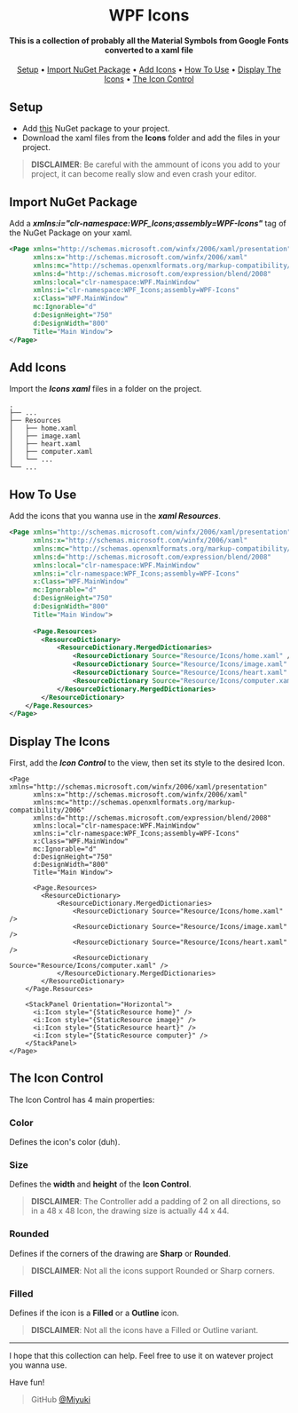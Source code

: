 <h1 align="center">
    WPF Icons
</h1>

<h4 align="center">This is a collection of probably all the Material Symbols from Google Fonts converted to a xaml file</h4>

<p align="center">
    <a href="#setup">Setup</a> •
    <a href="#import-nuget-package">Import NuGet Package</a> •
    <a href="#add-icons">Add Icons</a> •
    <a href="#how-to-use">How To Use</a> •
    <a href="#display-the-icons">Display The Icons</a> •
    <a href="#the-icon-control">The Icon Control</a>
</p>

## Setup

* Add [this](https://nuget.com) NuGet package to your project.
* Download the xaml files from the **Icons** folder and add the files in your project.
> **DISCLAIMER**: Be careful with the ammount of icons you add to your project, it can become really slow and even crash your editor.
## Import NuGet Package

Add a ***xmlns:i="clr-namespace:WPF_Icons;assembly=WPF-Icons"*** tag of the NuGet Package on your xaml.

```xml
<Page xmlns="http://schemas.microsoft.com/winfx/2006/xaml/presentation"
      xmlns:x="http://schemas.microsoft.com/winfx/2006/xaml"
      xmlns:mc="http://schemas.openxmlformats.org/markup-compatibility/2006"
      xmlns:d="http://schemas.microsoft.com/expression/blend/2008"
      xmlns:local="clr-namespace:WPF.MainWindow"
      xmlns:i="clr-namespace:WPF_Icons;assembly=WPF-Icons"
      x:Class="WPF.MainWindow"
      mc:Ignorable="d"
      d:DesignHeight="750"
      d:DesignWidth="800"
      Title="Main Window">
</Page>

```
## Add Icons

Import the ***Icons xaml*** files in a folder on the project.
```
.
├── ...
├── Resources
│   ├── home.xaml
│   ├── image.xaml
│   ├── heart.xaml
│   ├── computer.xaml
│   └── ...  
└── ...

```

## How To Use

Add the icons that you wanna use in the ***xaml Resources***.
```xml
<Page xmlns="http://schemas.microsoft.com/winfx/2006/xaml/presentation"
      xmlns:x="http://schemas.microsoft.com/winfx/2006/xaml"
      xmlns:mc="http://schemas.openxmlformats.org/markup-compatibility/2006"
      xmlns:d="http://schemas.microsoft.com/expression/blend/2008"
      xmlns:local="clr-namespace:WPF.MainWindow"
      xmlns:i="clr-namespace:WPF_Icons;assembly=WPF-Icons"
      x:Class="WPF.MainWindow"
      mc:Ignorable="d"
      d:DesignHeight="750"
      d:DesignWidth="800"
      Title="Main Window">
      
      <Page.Resources>
        <ResourceDictionary>
            <ResourceDictionary.MergedDictionaries>
                <ResourceDictionary Source="Resource/Icons/home.xaml" />
                <ResourceDictionary Source="Resource/Icons/image.xaml" />
                <ResourceDictionary Source="Resource/Icons/heart.xaml" />
                <ResourceDictionary Source="Resource/Icons/computer.xaml" />
            </ResourceDictionary.MergedDictionaries>
        </ResourceDictionary>
    </Page.Resources>
</Page>

```

## Display The Icons
First, add the ***Icon Control*** to the view, then set its style to the desired Icon.
```xaml
<Page xmlns="http://schemas.microsoft.com/winfx/2006/xaml/presentation"
      xmlns:x="http://schemas.microsoft.com/winfx/2006/xaml"
      xmlns:mc="http://schemas.openxmlformats.org/markup-compatibility/2006"
      xmlns:d="http://schemas.microsoft.com/expression/blend/2008"
      xmlns:local="clr-namespace:WPF.MainWindow"
      xmlns:i="clr-namespace:WPF_Icons;assembly=WPF-Icons"
      x:Class="WPF.MainWindow"
      mc:Ignorable="d"
      d:DesignHeight="750"
      d:DesignWidth="800"
      Title="Main Window">
      
      <Page.Resources>
        <ResourceDictionary>
            <ResourceDictionary.MergedDictionaries>
                <ResourceDictionary Source="Resource/Icons/home.xaml" />
                <ResourceDictionary Source="Resource/Icons/image.xaml" />
                <ResourceDictionary Source="Resource/Icons/heart.xaml" />
                <ResourceDictionary Source="Resource/Icons/computer.xaml" />
            </ResourceDictionary.MergedDictionaries>
        </ResourceDictionary>
    </Page.Resources>
    
    <StackPanel Orientation="Horizontal">
      <i:Icon style="{StaticResource home}" />
      <i:Icon style="{StaticResource image}" />
      <i:Icon style="{StaticResource heart}" />
      <i:Icon style="{StaticResource computer}" />
    </StackPanel>
</Page>

```

## The Icon Control
The Icon Control has 4 main properties:
### Color

Defines the icon's color (duh).

### Size

Defines the **width** and **height** of the **Icon Control**.
> **DISCLAIMER**: The Controller add a padding of 2 on all directions, so in a 48 x 48 Icon, the drawing size is actually 44 x 44.

### Rounded

Defines if the corners of the drawing are **Sharp** or **Rounded**.
> **DISCLAIMER**: Not all the icons support Rounded or Sharp corners.

### Filled

Defines if the icon is a **Filled** or a **Outline** icon.
> **DISCLAIMER**: Not all the icons have a Filled or Outline variant.

---

I hope that this collection can help.
Feel free to use it on watever project you wanna use.

Have fun!

> GitHub [@Miyuki](https://github.com/GEYWYD)
